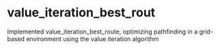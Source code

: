 # value_iteration_best_rout
Implemented value_iteration_best_route, optimizing pathfinding in a grid-based environment using the value iteration algorithm

